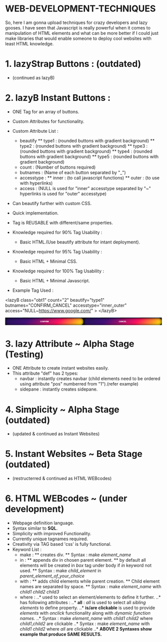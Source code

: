 # WEB-DEVELOPMENT-TECHNIQUES
So, here I am gonna upload techniques for crazy developers and lazy gooses. I have seen that Javascript is really powerful when it comes to manipulation of HTML elements and what can be more better if I could just make libraries that would enable someone to deploy cool websites with least HTML knowledge.

# 1. lazyStrap Buttons : (outdated)
* (continued as lazyB)

# 2. lazyB Instant Buttons :
* ONE Tag for an array of buttons.
* Custom Attributes for functionality.
* Custom Attribute List :
  * beautify 
    ** type1 : (rounded buttons with gradient background)
    ** type2 : (rounded buttons with gradient background)
    ** type3 : (rounded buttons with gradient background)
    ** type4 : (rounded buttons with gradient background)
    ** type5 : (rounded buttons with gradient background)
  * count : (Number of buttons required)
  * butnames : (Name of each button separated by "_")
  * accesstype :
    ** inner : (to call javascript functions)
    ** outer : (to use with hyperlinks)
  * access : (NULL is used for "inner" accesstype separated by "~" hyperlinks is used for "outer" accesstype)
* Can beautify further with custom CSS.
* Quick implementation.
* Tag is REUSABLE with different/same properties.
* Knowledge required for 90% Tag Usability :
  * Basic HTML.(Use beautify attribute for intant deployment).
* Knowledge required for 95% Tag Usability :
  * Basic HTML + Minimal CSS.
* Knowledge required for 100% Tag Usability :
  * Basic HTML + Minimal Javascript.
  
* Example Tag Used : 

\<lazyB class="obt1" count="2" beautify="type1" butnames="CONFIRM_CANCEL" accesstype="inner_outer" access="NULL~https://www.google.com/" \>
\</lazyB\>

![Output of above tag](https://github.com/akatsukioshiro/WEB-DEVELOPMENT-TECHNIQUES/blob/master/image/img.png)

# 3. lazy Attribute ~ Alpha Stage (Testing)
* ONE Attribute to create instant websites easily.
* This attribute "def" has 2 types:
  * navbar : instantly creates navbar (child elements need to be ordered using attribute "pos" numberred from "1").(refer example)
  * sidepane : instantly creates sidepane.

# 4. Simplicity ~ Alpha Stage (outdated)
* (updated & continued as Instant Websites)

# 5. Instant Websites ~ Beta Stage (outdated)
* (restructerred & continued as HTML WEBcodes)

# 6. HTML WEBcodes ~ (under development)
* Webpage definition language.
* Syntax similar to **SQL**.
* Simplicity with improved Functionality.
* Currently unique tagnames required.
* Creativity via TAG based 'css' is fully functional.
* Keyword List :
  * make : 
    ** creates div.
    ** Syntax : make *element_name*
  * in :
    ** appends div in chosen parent element.
    ** by default all elements will be created in *box* tag under body if *in* keyword not used.
    ** Syntax : make *child_element* in *parent_element_of_your_choice*
  * with :
    ** adds child elements while parent creation.
    ** Child element names are separated by space.
    ** Syntax : make *element_name* with *child1* *child2* *child3*
  * where :
    ..* used to select an element/elements to define it further.
    ..* has following attributes :
        ..* **all** : *all* is used to select all *sibling elements* to define property.
        ..* **is/are clickable** is used to provide *elements* with _onclick_ functionality along with _dynamic function names_.
    ..* Syntax : make *element_name* with *child1* *child2* where *child1*,*child2* are clickable
    ..* Syntax : make *element_name* with *child1* *child2* where *all* are clickable
    ..* **ABOVE 2 Syntaxes show example that produce SAME RESULTS.**


